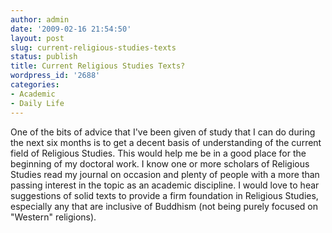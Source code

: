 ```yaml
---
author: admin
date: '2009-02-16 21:54:50'
layout: post
slug: current-religious-studies-texts
status: publish
title: Current Religious Studies Texts?
wordpress_id: '2688'
categories:
- Academic
- Daily Life
---
```


One of the bits of advice that I've been given of study that I can do
during the next six months is to get a decent basis of understanding of
the current field of Religious Studies. This would help me be in a good
place for the beginning of my doctoral work. I know one or more scholars
of Religious Studies read my journal on occasion and plenty of people
with a more than passing interest in the topic as an academic
discipline. I would love to hear suggestions of solid texts to provide a
firm foundation in Religious Studies, especially any that are inclusive
of Buddhism (not being purely focused on "Western" religions).
